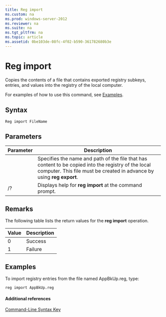 ```yaml
---
title: Reg import
ms.custom: na
ms.prod: windows-server-2012
ms.reviewer: na
ms.suite: na
ms.tgt_pltfrm: na
ms.topic: article
ms.assetid: 0be103de-08fc-4f02-b590-361782680b3e
---
```

# Reg import
Copies the contents of a file that contains exported registry subkeys, entries, and values into the registry of the local computer.

For examples of how to use this command, see [Examples](#BKMK_examples).

## Syntax

```
Reg import FileName
```

## Parameters

|Parameter|Description|
|-------------|---------------|
|<FileName>|Specifies the name and path of the file that has content to be copied into the registry of the local computer. This file must be created in advance by using **reg export**.|
|\/?|Displays help for **reg import** at the command prompt.|

## Remarks
The following table lists the return values for the **reg import** operation.

|Value|Description|
|---------|---------------|
|0|Success|
|1|Failure|

## <a name="BKMK_examples"></a>Examples
To import registry entries from the file named AppBkUp.reg, type:

```
reg import AppBkUp.reg
```

#### Additional references
[Command-Line Syntax Key](Command-Line-Syntax-Key.md)


